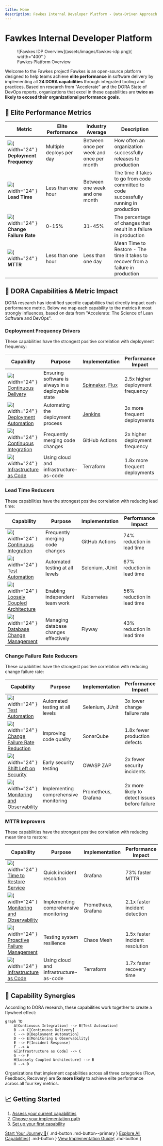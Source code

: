 ```yaml
---
title: Home
description: Fawkes Internal Developer Platform - Data-Driven Approach to Software Delivery Excellence
---
```


# Fawkes Internal Developer Platform

<figure markdown>
  ![Fawkes IDP Overview](assets/images/fawkes-idp.png){ width="400" }
  <figcaption>Fawkes Platform Overview</figcaption>
</figure>

Welcome to the Fawkes project! Fawkes is an open-source platform designed to help teams achieve **elite performance** in software delivery by implementing all **24 DORA capabilities** through integrated tooling and practices. Based on research from "Accelerate" and the DORA State of DevOps reports, organizations that excel in these capabilities are **twice as likely to exceed their organizational performance goals**.

## 🎯 Elite Performance Metrics

| Metric | Elite Performance | Industry Average | Description |
|--------|------------------|------------------|-------------|
| ![](assets/images/icons/deployment-frequency.png){ width="24" } **Deployment Frequency** | Multiple deploys per day | Between once per week and once per month | How often an organization successfully releases to production |
| ![](assets/images/icons/lead-time.png){ width="24" } **Lead Time** | Less than one hour | Between one week and one month | The time it takes to go from code committed to code successfully running in production |
| ![](assets/images/icons/change-failure.png){ width="24" } **Change Failure Rate** | 0-15% | 31-45% | The percentage of changes that result in a failure in production |
| ![](assets/images/icons/mttr.png){ width="24" } **MTTR** | Less than one hour | Less than one day | Mean Time to Restore - The time it takes to recover from a failure in production |

## 🌟 DORA Capabilities & Metric Impact

DORA research has identified specific capabilities that directly impact each performance metric. Below we map each capability to the metrics it most strongly influences, based on data from "Accelerate: The Science of Lean Software and DevOps".

### Deployment Frequency Drivers

These capabilities have the strongest positive correlation with deployment frequency:

| Capability | Purpose | Implementation | Performance Impact |
|------------|----------|----------------|-------------------|
| ![](assets/images/icons/continuous-delivery.png){ width="24" } [Continuous Delivery](patterns/continuous-delivery.md) | Ensuring software is always in a deployable state | [Spinnaker](tools/spinnaker.md), [Flux](tools/flux.md) | 2.5x higher deployment frequency |
| ![](assets/images/icons/automation.png){ width="24" } [Deployment Automation](patterns/deployment-automation.md) | Automating the deployment process | [Jenkins](tools/jenkins.md) | 3x more frequent deployments |
| ![](assets/images/icons/continuous-integration.png){ width="24" } [Continuous Integration](patterns/continuous-integration.md) | Frequently merging code changes | GitHub Actions | 2x higher deployment frequency |
| ![](assets/images/icons/infrastructure.png){ width="24" } [Infrastructure as Code](patterns/infrastructure-as-code.md) | Using cloud and infrastructure-as-code | Terraform | 1.8x more frequent deployments |

### Lead Time Reducers

These capabilities have the strongest positive correlation with reducing lead time:

| Capability | Purpose | Implementation | Performance Impact |
|------------|----------|----------------|-------------------|
| ![](assets/images/icons/continuous-integration.png){ width="24" } [Continuous Integration](patterns/continuous-integration.md) | Frequently merging code changes | GitHub Actions | 74% reduction in lead time |
| ![](assets/images/icons/testing.png){ width="24" } [Test Automation](patterns/test-automation.md) | Automated testing at all levels | Selenium, JUnit | 67% reduction in lead time |
| ![](assets/images/icons/architecture.png){ width="24" } [Loosely Coupled Architecture](patterns/architecture.md) | Enabling independent team work | Kubernetes | 56% reduction in lead time |
| ![](assets/images/icons/database.png){ width="24" } [Database Change Management](patterns/database-changes.md) | Managing database changes effectively | Flyway | 43% reduction in lead time |

### Change Failure Rate Reducers

These capabilities have the strongest positive correlation with reducing change failure rate:

| Capability | Purpose | Implementation | Performance Impact |
|------------|----------|----------------|-------------------|
| ![](assets/images/icons/testing.png){ width="24" } [Test Automation](patterns/test-automation.md) | Automated testing at all levels | Selenium, JUnit | 3x lower change failure rate |
| ![](assets/images/icons/quality.png){ width="24" } [Change Failure Rate Reduction](patterns/quality.md) | Improving code quality | SonarQube | 1.8x fewer production defects |
| ![](assets/images/icons/security.png){ width="24" } [Shift Left on Security](patterns/security.md) | Early security testing | OWASP ZAP | 2x fewer security incidents |
| ![](assets/images/icons/monitoring.png){ width="24" } [Monitoring and Observability](patterns/monitoring.md) | Implementing comprehensive monitoring | Prometheus, Grafana | 2x more likely to detect issues before failure |

### MTTR Improvers

These capabilities have the strongest positive correlation with reducing mean time to restore:

| Capability | Purpose | Implementation | Performance Impact |
|------------|----------|----------------|-------------------|
| ![](assets/images/icons/incident.png){ width="24" } [Time to Restore Service](patterns/incident-response.md) | Quick incident resolution | Grafana | 73% faster MTTR |
| ![](assets/images/icons/monitoring.png){ width="24" } [Monitoring and Observability](patterns/monitoring.md) | Implementing comprehensive monitoring | Prometheus, Grafana | 2.1x faster incident detection |
| ![](assets/images/icons/chaos.png){ width="24" } [Proactive Failure Management](patterns/chaos-engineering.md) | Testing system resilience | Chaos Mesh | 1.5x faster incident resolution |
| ![](assets/images/icons/infrastructure.png){ width="24" } [Infrastructure as Code](patterns/infrastructure-as-code.md) | Using cloud and infrastructure-as-code | Terraform | 1.7x faster recovery time |

## 🔄 Capability Synergies

According to DORA research, these capabilities work together to create a flywheel effect:

```mermaid
graph TD
    A[Continuous Integration] --> B[Test Automation]
    B --> C[Continuous Delivery]
    C --> D[Deployment Automation]
    D --> E[Monitoring & Observability]
    E --> F[Incident Response]
    F --> A
    G[Infrastructure as Code] --> C
    G --> F
    H[Loosely Coupled Architecture] --> B
    H --> D
```

Organizations that implement capabilities across all three categories (Flow, Feedback, Recovery) are **5x more likely** to achieve elite performance across all four key metrics.

## 📈 Getting Started

1. [Assess your current capabilities](getting-started/assessment.md)
2. [Choose your implementation path](getting-started/implementation-paths.md)
3. [Set up your first capability](getting-started/quick-wins.md)

[Start Your Journey :rocket:](getting-started.md){ .md-button .md-button--primary }
[Explore All Capabilities](capabilities.md){ .md-button }
[View Implementation Guide](implementation-guide.md){ .md-button }
